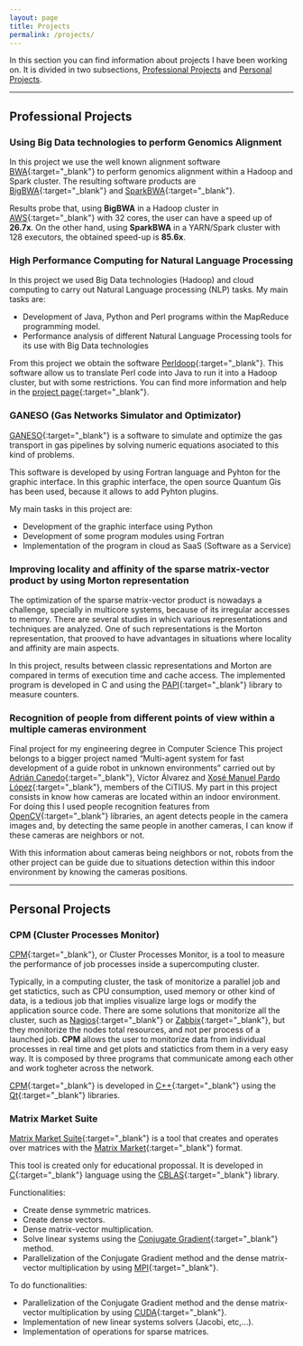 ```yaml
---
layout: page
title: Projects
permalink: /projects/
---
```


In this section you can find information about projects I have been working on. It is divided in two subsections, [Professional Projects](#professional) and [Personal Projects](#personal).

---

## <a name="professional"></a>Professional Projects ##

### Using Big Data technologies to perform Genomics Alignment ###

In this project we use the well known alignment software [BWA](https://github.com/lh3/bwa){:target="_blank"} to perform genomics alignment within a Hadoop and Spark cluster. The resulting software products are [BigBWA](https://github.com/citiususc/BigBWA){:target="_blank"} and [SparkBWA](https://github.com/citiususc/SparkBWA){:target="_blank"}.

Results probe that, using **BigBWA** in a Hadoop cluster in [AWS](https://aws.amazon.com/){:target="_blank"} with 32 cores, the user can have a speed up of **26.7x**. On the other hand, using **SparkBWA** in a YARN/Spark cluster with 128 executors, the obtained speed-up is **85.6x**.

### High Performance Computing for Natural Language Processing ###

In this project we used Big Data technologies (Hadoop) and cloud computing to carry out Natural Language processing (NLP) tasks. My main tasks are:

* Development of Java, Python and Perl programs within the MapReduce programming model.
* Performance analysis of different Natural Language Processing  tools for its use with Big Data technologies

From this project we obtain the software [Perldoop](https://github.com/citiususc/perldoop){:target="_blank"}. This software allow us to translate Perl code into Java to run it into a Hadoop cluster, but with some restrictions. You can find more information and help in the [project page](https://proxectos.citius.usc.es/hpcpln/){:target="_blank"}.

### GANESO (Gas Networks Simulator and Optimizator) ###

[GANESO](http://www.reganosa.com/es/software-ganeso){:target="_blank"} is a software to simulate and optimize the gas transport in gas pipelines by solving numeric equations asociated to this kind of problems.

This software is developed by using Fortran language and Pyhton for the graphic interface. In this graphic interface, the open source Quantum Gis has been used, because it allows to add Pyhton plugins.

My main tasks in this project are:

* Development of the graphic interface using Python
* Development of some program modules using Fortran
* Implementation of the program in cloud as SaaS (Software as a Service)

### Improving locality and affinity of the sparse matrix-vector product by using Morton representation ###

The optimization of the sparse matrix-vector product is nowadays a challenge, specially in multicore systems, because of its irregular accesses to memory. There are several studies in which various representations and techniques are analyzed. One of such representations is the Morton representation, that prooved to have advantages in situations where locality and affinity are main aspects.

In this project, results between classic representations and Morton are compared in terms of execution time and cache access. The implemented program is developed in C and using the [PAPI](http://icl.cs.utk.edu/papi/){:target="_blank"} library to measure counters.

### Recognition of people from different points of view within a multiple cameras environment ###

Final project for my engineering degree in Computer Science
This project belongs to a bigger project named “Multi-agent system for fast development of a guide robot in unknown environments” carried out by [Adrián Canedo](https://acanedorodriguez.wordpress.com/){:target="_blank"}, Víctor Álvarez and [Xosé Manuel Pardo López](https://persoal.citius.usc.es/xose.pardo/){:target="_blank"}, members of the CiTIUS. My part in this project consists in know how cameras are located within an indoor environment. For doing this I used people recognition features from [OpenCV](http://opencv.org/){:target="_blank"} libraries, an agent detects people in the camera images and, by detecting the same people in another cameras, I can know if these cameras are neighbors or not.

With this information about cameras being neighbors or not, robots from the other project can be guide due to situations detection within this indoor environment by knowing the cameras positions.

---

## <a name="personal"></a>Personal Projects ##

### CPM (Cluster Processes Monitor) ###

[CPM](https://github.com/jmabuin/CPM){:target="_blank"}, or Cluster Processes Monitor, is a tool to measure the performance of job processes inside a supercomputing cluster.

Typically, in a computing cluster, the task of monitorize a parallel job and get statictics, such as CPU consumption, used memory or other kind of data, is a tedious job that implies visualize large logs or modify the application source code. There are some solutions that monitorize all the cluster, such as [Nagios](https://www.nagios.org/){:target="_blank"} or [Zabbix](http://www.zabbix.com/){:target="_blank"}, but they monitorize the nodes total resources, and not per process of a launched job. **CPM** allows the user to monitorize data from individual processes in real time and get plots and statictics from them in a very easy way. It is composed by three programs that communicate among each other and work togheter across the network.

[CPM](https://github.com/jmabuin/CPM){:target="_blank"} is developed in [C++](https://en.wikipedia.org/wiki/C%2B%2B){:target="_blank"} using the [Qt](https://en.wikipedia.org/wiki/Qt_%28software%29){:target="_blank"} libraries.

### Matrix Market Suite ###

[Matrix Market Suite](https://github.com/jmabuin/matrix-market-suite){:target="_blank"} is a tool that creates and operates over matrices with the [Matrix Market](math.nist.gov/MatrixMarket/){:target="_blank"}  format.

This tool is created only for educational propossal. It is developed in [C](https://en.wikipedia.org/wiki/C_%28programming_language%29){:target="_blank"} language using the [CBLAS](https://en.wikipedia.org/wiki/Basic_Linear_Algebra_Subprograms){:target="_blank"} library.

Functionalities:

- <i class="fa fa-check-square-o" aria-hidden="true"></i> Create dense symmetric matrices.
- <i class="fa fa-check-square-o" aria-hidden="true"></i> Create dense vectors.
- <i class="fa fa-check-square-o" aria-hidden="true"></i> Dense matrix-vector multiplication.
- <i class="fa fa-check-square-o" aria-hidden="true"></i> Solve linear systems using the [Conjugate Gradient](https://en.wikipedia.org/wiki/Conjugate_gradient_method){:target="_blank"} method.
- <i class="fa fa-check-square-o" aria-hidden="true"></i> Parallelization of the Conjugate Gradient method and the dense matrix-vector multiplication by using [MPI](https://en.wikipedia.org/wiki/Message_Passing_Interface){:target="_blank"}.

To do functionalities:

- <i class="fa fa-square-o" aria-hidden="true"></i>
 Parallelization of the Conjugate Gradient method and the dense matrix-vector multiplication by using [CUDA](https://en.wikipedia.org/wiki/CUDA){:target="_blank"}.
- <i class="fa fa-square-o" aria-hidden="true"></i>
 Implementation of new linear systems solvers (Jacobi, etc,...).
- <i class="fa fa-square-o" aria-hidden="true"></i>
 Implementation of operations for sparse matrices.

